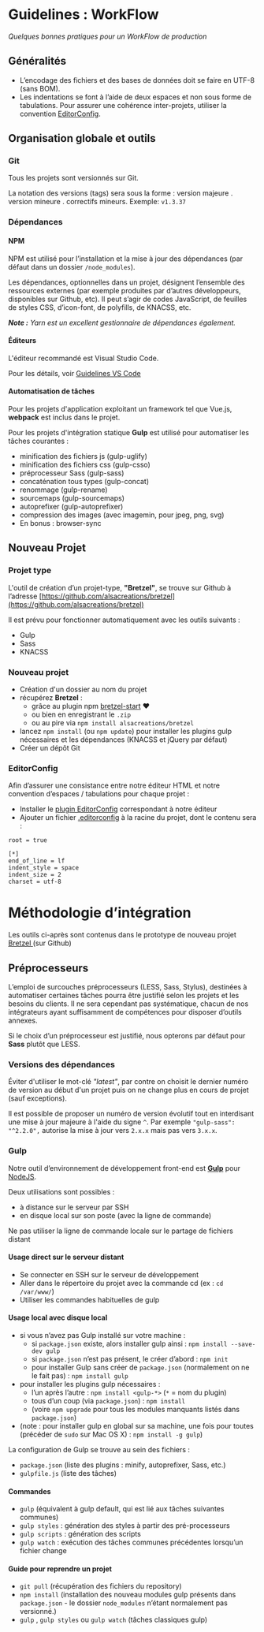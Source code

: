 # Guidelines : WorkFlow

_Quelques bonnes pratiques pour un WorkFlow de production_

## Généralités

- L’encodage des fichiers et des bases de données doit se faire en UTF-8 (sans BOM).
- Les indentations se font à l’aide de deux espaces et non sous forme de tabulations.
  Pour assurer une cohérence inter-projets, utiliser la convention [EditorConfig](http://editorconfig.org/).

## Organisation globale et outils

### Git

Tous les projets sont versionnés sur Git.

La notation des versions (tags) sera sous la forme : version majeure . version mineure . correctifs mineurs. Exemple: `v1.3.37`

### Dépendances

#### NPM

NPM est utilisé pour l’installation et la mise à jour des dépendances (par défaut dans un dossier `/node_modules`).

Les dépendances, optionnelles dans un projet, désignent l’ensemble des ressources externes (par exemple produites par d’autres développeurs, disponibles sur Github, etc). Il peut s’agir de codes JavaScript, de feuilles de styles CSS, d’icon-font, de polyfills, de KNACSS, etc.

_**Note :** Yarn est un excellent gestionnaire de dépendances également._

#### Éditeurs

L'éditeur recommandé est Visual Studio Code.

Pour les détails, voir [Guidelines VS Code](Guidelines-VScode.md)

#### Automatisation de tâches

Pour les projets d'application exploitant un framework tel que Vue.js, **webpack** est inclus dans le projet.

Pour les projets d'intégration statique **Gulp** est utilisé pour automatiser les tâches courantes :

- minification des fichiers js (gulp-uglify)
- minification des fichiers css (gulp-csso)
- préprocesseur Sass (gulp-sass)
- concaténation tous types (gulp-concat)
- renommage (gulp-rename)
- sourcemaps (gulp-sourcemaps)
- autoprefixer (gulp-autoprefixer)
- compression des images (avec imagemin, pour jpeg, png, svg)
- En bonus : browser-sync

## Nouveau Projet

### Projet type

L'outil de création d’un projet-type, **"Bretzel"**, se trouve sur Github à l’adresse [https://github.com/alsacreations/bretzel](https://github.com/alsacreations/bretzel)

Il est prévu pour fonctionner automatiquement avec les outils suivants :

- Gulp
- Sass
- KNACSS

### Nouveau projet

- Création d'un dossier au nom du projet
- récupérez **Bretzel** :
  - grâce au plugin npm [bretzel-start](https://github.com/alsacreations/bretzel-start) ❤
  - ou bien en enregistrant le `.zip`
  - ou au pire via `npm install alsacreations/bretzel`
- lancez `npm install` (ou `npm update`) pour installer les plugins gulp nécessaires et les dépendances (KNACSS et jQuery par défaut)
- Créer un dépôt Git

### EditorConfig

Afin d’assurer une consistance entre notre éditeur HTML et notre convention d’espaces / tabulations pour chaque projet :

- Installer le [plugin EditorConfig](http://editorconfig.org/#download) correspondant à notre éditeur
- Ajouter un fichier [.editorconfig](http://editorconfig.org/) à la racine du projet, dont le contenu sera :

```
root = true

[*]
end_of_line = lf
indent_style = space
indent_size = 2
charset = utf-8
```

# Méthodologie d’intégration

Les outils ci-après sont contenus dans le prototype de nouveau projet [Bretzel](https://github.com/alsacreations/bretzel)[ ](https://github.com/alsacreations/bretzel)(sur Github)

## Préprocesseurs

L’emploi de surcouches préprocesseurs (LESS, Sass, Stylus), destinées à automatiser certaines tâches pourra être justifié selon les projets et les besoins du clients. Il ne sera cependant pas systématique, chacun de nos intégrateurs ayant suffisamment de compétences pour disposer d’outils annexes.

Si le choix d’un préprocesseur est justifié, nous opterons par défaut pour **Sass** plutôt que LESS.

### Versions des dépendances

Éviter d'utiliser le mot-clé _"latest"_, par contre on choisit le dernier numéro de version au début d'un projet puis on ne change plus en cours de projet (sauf exceptions).

Il est possible de proposer un numéro de version évolutif tout en interdisant une mise à jour majeure à l'aide du signe `^`. Par exemple `"gulp-sass": "^2.2.0",` autorise la mise à jour vers `2.x.x` mais pas vers `3.x.x`.

### Gulp

Notre outil d’environnement de développement front-end est **[Gulp](http://gulpjs.com/)** pour [NodeJS](https://www.npmjs.com/).

Deux utilisations sont possibles :

- à distance sur le serveur par SSH
- en disque local sur son poste (avec la ligne de commande)

Ne pas utiliser la ligne de commande locale sur le partage de fichiers distant

#### Usage direct sur le serveur distant

- Se connecter en SSH sur le serveur de développement
- Aller dans le répertoire du projet avec la commande cd (ex : `cd /var/www/`)
- Utiliser les commandes habituelles de gulp

#### Usage local avec disque local

- si vous n’avez pas Gulp installé sur votre machine :
  - si `package.json` existe, alors installer gulp ainsi : `npm install --save-dev gulp`
  - si `package.json` n’est pas présent, le créer d’abord : `npm init`
  - pour installer Gulp sans créer de `package.json` (normalement on ne le fait pas) : `npm install gulp`
- pour installer les plugins gulp nécessaires :
  - l’un après l’autre : `npm install <gulp-*>` (`*` = nom du plugin)
  - tous d’un coup (via `package.json`) : `npm install`
  - (voire `npm upgrade` pour tous les modules manquants listés dans `package.json`)
- (note : pour installer gulp en global sur sa machine, une fois pour toutes (précéder de `sudo` sur Mac OS X) : `npm install -g gulp`)

La configuration de Gulp se trouve au sein des fichiers :

- `package.json` (liste des plugins : minify, autoprefixer, Sass, etc.)
- `gulpfile.js` (liste des tâches)

#### Commandes

- `gulp` (équivalent à gulp default, qui est lié aux tâches suivantes communes)
- `gulp styles` : génération des styles à partir des pré-processeurs
- `gulp scripts` : génération des scripts
- `gulp watch` : exécution des tâches communes précédentes lorsqu’un fichier change

#### Guide pour reprendre un projet

- `git pull` (récupération des fichiers du repository)
- `npm install` (installation des nouveau modules gulp présents dans `package.json` - le dossier `node_modules` n’étant normalement pas versionné.)
- `gulp` , `gulp styles` ou `gulp watch` (tâches classiques gulp)
